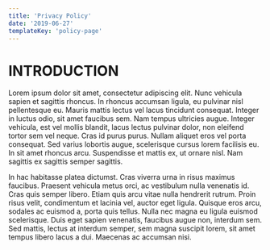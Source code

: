 ```yaml
---
title: 'Privacy Policy'
date: '2019-06-27'
templateKey: 'policy-page'
---
```


# INTRODUCTION

Lorem ipsum dolor sit amet, consectetur adipiscing elit. Nunc vehicula sapien et sagittis rhoncus. In rhoncus accumsan ligula, eu pulvinar nisl pellentesque eu. Mauris mattis lectus vel lacus tincidunt consequat. Integer in luctus odio, sit amet faucibus sem. Nam tempus ultricies augue. Integer vehicula, est vel mollis blandit, lacus lectus pulvinar dolor, non eleifend tortor sem vel neque. Cras id purus purus. Nullam aliquet eros vel porta consequat. Sed varius lobortis augue, scelerisque cursus lorem facilisis eu. In sit amet rhoncus arcu. Suspendisse et mattis ex, ut ornare nisl. Nam sagittis ex sagittis semper sagittis.

In hac habitasse platea dictumst. Cras viverra urna in risus maximus faucibus. Praesent vehicula metus orci, ac vestibulum nulla venenatis id. Cras quis semper libero. Etiam quis arcu vitae nulla hendrerit rutrum. Proin risus velit, condimentum et lacinia vel, auctor eget ligula. Quisque eros arcu, sodales ac euismod a, porta quis tellus. Nulla nec magna eu ligula euismod scelerisque. Duis eget sapien venenatis, faucibus augue non, interdum sem. Sed mattis, lectus at interdum semper, sem magna suscipit lorem, sit amet tempus libero lacus a dui. Maecenas ac accumsan nisi.
